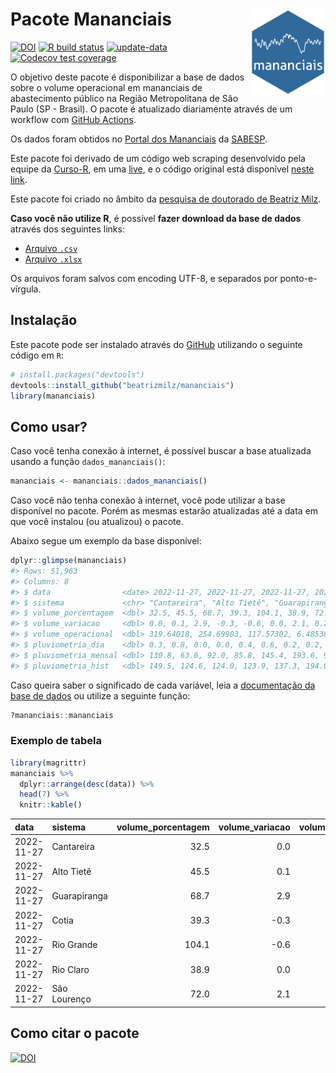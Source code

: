 
<!-- README.md is generated from README.Rmd. Please edit that file -->

# Pacote Mananciais <img src="man/figures/hexlogo.png" align="right" width = "120px"/>

<!-- badges: start -->

[![DOI](https://zenodo.org/badge/DOI/10.5281/zenodo.4733056.svg)](https://doi.org/10.5281/zenodo.4733056)
[![R build
status](https://github.com/beatrizmilz/mananciais/workflows/R-CMD-check/badge.svg)](https://github.com/beatrizmilz/mananciais/actions)
[![update-data](https://github.com/beatrizmilz/mananciais/actions/workflows/2-update_data.yaml/badge.svg)](https://github.com/beatrizmilz/mananciais/actions/workflows/2-update_data.yaml)
[![Codecov test
coverage](https://codecov.io/gh/beatrizmilz/mananciais/branch/master/graph/badge.svg)](https://codecov.io/gh/beatrizmilz/mananciais?branch=master)
<!-- badges: end -->

O objetivo deste pacote é disponibilizar a base de dados sobre o volume
operacional em mananciais de abastecimento público na Região
Metropolitana de São Paulo (SP - Brasil). O pacote é atualizado
diariamente através de um workflow com [GitHub
Actions](https://github.com/beatrizmilz/mananciais/actions).

Os dados foram obtidos no [Portal dos
Mananciais](http://mananciais.sabesp.com.br/Situacao) da
[SABESP](http://site.sabesp.com.br/site/Default.aspx).

Este pacote foi derivado de um código web scraping desenvolvido pela
equipe da [Curso-R](https://www.curso-r.com/), em uma
[live](https://youtu.be/jvZIxrMmOcQ), e o código original está
disponível [neste
link](https://github.com/curso-r/lives/blob/master/drafts/20200730_scraper_sabesp.R).

Este pacote foi criado no âmbito da [pesquisa de doutorado de Beatriz
Milz](https://beatrizmilz.github.io/tese/).

**Caso você não utilize R**, é possível **fazer download da base de
dados** através dos seguintes links:

- [Arquivo
  `.csv`](https://github.com/beatrizmilz/mananciais/raw/master/inst/extdata/mananciais.csv)
- [Arquivo
  `.xlsx`](https://github.com/beatrizmilz/mananciais/blob/master/inst/extdata/mananciais.xlsx?raw=true)

Os arquivos foram salvos com encoding UTF-8, e separados por
ponto-e-vírgula.

## Instalação

Este pacote pode ser instalado através do [GitHub](https://github.com/)
utilizando o seguinte código em `R`:

``` r
# install.packages("devtools")
devtools::install_github("beatrizmilz/mananciais")
library(mananciais)
```

## Como usar?

Caso você tenha conexão à internet, é possível buscar a base atualizada
usando a função `dados_mananciais()`:

``` r
mananciais <- mananciais::dados_mananciais() 
```

Caso você não tenha conexão à internet, você pode utilizar a base
disponível no pacote. Porém as mesmas estarão atualizadas até a data em
que você instalou (ou atualizou) o pacote.

Abaixo segue um exemplo da base disponível:

``` r
dplyr::glimpse(mananciais)
#> Rows: 51,963
#> Columns: 8
#> $ data                <date> 2022-11-27, 2022-11-27, 2022-11-27, 2022-11-27, 2…
#> $ sistema             <chr> "Cantareira", "Alto Tietê", "Guarapiranga", "Cotia…
#> $ volume_porcentagem  <dbl> 32.5, 45.5, 68.7, 39.3, 104.1, 38.9, 72.0, 32.5, 4…
#> $ volume_variacao     <dbl> 0.0, 0.1, 2.9, -0.3, -0.6, 0.0, 2.1, 0.2, -0.2, 1.…
#> $ volume_operacional  <dbl> 319.64018, 254.69903, 117.57302, 6.48538, 116.8192…
#> $ pluviometria_dia    <dbl> 0.3, 0.8, 0.0, 0.0, 0.4, 0.6, 0.2, 0.2, 0.2, 0.0, …
#> $ pluviometria_mensal <dbl> 130.8, 63.6, 92.0, 85.8, 145.4, 193.6, 97.4, 130.5…
#> $ pluviometria_hist   <dbl> 149.5, 124.6, 124.0, 123.9, 137.3, 194.0, 151.2, 1…
```

Caso queira saber o significado de cada variável, leia a [documentação
da base de
dados](https://beatrizmilz.github.io/mananciais/reference/mananciais.html)
ou utilize a seguinte função:

``` r
?mananciais::mananciais
```

### Exemplo de tabela

``` r
library(magrittr)
mananciais %>% 
  dplyr::arrange(desc(data)) %>% 
  head(7) %>%
  knitr::kable()
```

| data       | sistema      | volume_porcentagem | volume_variacao | volume_operacional | pluviometria_dia | pluviometria_mensal | pluviometria_hist |
|:-----------|:-------------|-------------------:|----------------:|-------------------:|-----------------:|--------------------:|------------------:|
| 2022-11-27 | Cantareira   |               32.5 |             0.0 |          319.64018 |              0.3 |               130.8 |             149.5 |
| 2022-11-27 | Alto Tietê   |               45.5 |             0.1 |          254.69903 |              0.8 |                63.6 |             124.6 |
| 2022-11-27 | Guarapiranga |               68.7 |             2.9 |          117.57302 |              0.0 |                92.0 |             124.0 |
| 2022-11-27 | Cotia        |               39.3 |            -0.3 |            6.48538 |              0.0 |                85.8 |             123.9 |
| 2022-11-27 | Rio Grande   |              104.1 |            -0.6 |          116.81923 |              0.4 |               145.4 |             137.3 |
| 2022-11-27 | Rio Claro    |               38.9 |             0.0 |            5.31579 |              0.6 |               193.6 |             194.0 |
| 2022-11-27 | São Lourenço |               72.0 |             2.1 |           63.97226 |              0.2 |                97.4 |             151.2 |

## Como citar o pacote

[![DOI](https://zenodo.org/badge/DOI/10.5281/zenodo.4733056.svg)](https://doi.org/10.5281/zenodo.4733056)
